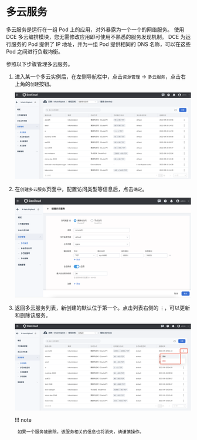 # 多云服务

多云服务是运行在一组 Pod 上的应用，对外暴露为一个一个的网络服务。
使用 DCE 多云编排模块，您无需修改应用即可使用不熟悉的服务发现机制。
DCE 为运行服务的 Pod 提供了 IP 地址，并为一组 Pod 提供相同的 DNS 名称，可以在这些 Pod 之间进行负载均衡。

参照以下步骤管理多云服务。

1. 进入某一个多云实例后，在左侧导航栏中，点击`资源管理` -> `多云服务`，点击右上角的`创建`按钮。

    ![image](../images/service01.png)

2. 在`创建多云服务`页面中，配置访问类型等信息后，点击`确定`。

    ![image](../images/service02.png)

3. 返回多云服务列表，新创建的默认位于第一个。点击列表右侧的 `⋮`，可以更新和删除该服务。

    ![image](../images/service03.png)

    !!! note

        如果一个服务被删除，该服务相关的信息也将消失，请谨慎操作。

